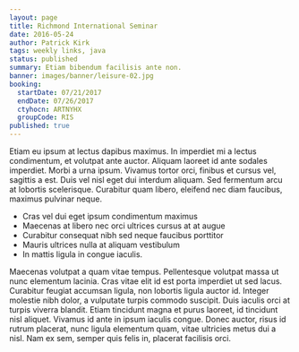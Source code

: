 ```yaml
---
layout: page
title: Richmond International Seminar
date: 2016-05-24
author: Patrick Kirk
tags: weekly links, java
status: published
summary: Etiam bibendum facilisis ante non.
banner: images/banner/leisure-02.jpg
booking:
  startDate: 07/21/2017
  endDate: 07/26/2017
  ctyhocn: ARTNYHX
  groupCode: RIS
published: true
---
```

Etiam eu ipsum at lectus dapibus maximus. In imperdiet mi a lectus condimentum, et volutpat ante auctor. Aliquam laoreet id ante sodales imperdiet. Morbi a urna ipsum. Vivamus tortor orci, finibus et cursus vel, sagittis a est. Duis vel nisl eget dui interdum aliquam. Sed fermentum arcu at lobortis scelerisque. Curabitur quam libero, eleifend nec diam faucibus, maximus pulvinar neque.

* Cras vel dui eget ipsum condimentum maximus
* Maecenas at libero nec orci ultrices cursus at at augue
* Curabitur consequat nibh sed neque faucibus porttitor
* Mauris ultrices nulla at aliquam vestibulum
* In mattis ligula in congue iaculis.

Maecenas volutpat a quam vitae tempus. Pellentesque volutpat massa ut nunc elementum lacinia. Cras vitae elit id est porta imperdiet ut sed lacus. Curabitur feugiat accumsan ligula, non lobortis ligula auctor id. Integer molestie nibh dolor, a vulputate turpis commodo suscipit. Duis iaculis orci at turpis viverra blandit. Etiam tincidunt magna et purus laoreet, id tincidunt nisl aliquet. Vivamus id ante in ipsum iaculis congue. Donec auctor, risus id rutrum placerat, nunc ligula elementum quam, vitae ultricies metus dui a nisl. Nam ex sem, semper quis felis in, placerat facilisis orci.
